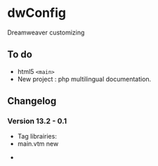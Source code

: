 dwConfig
========

Dreamweaver customizing

## To do
- html5 ```<main>``` 
- New project : php multilingual documentation.

## Changelog

### Version 13.2 - 0.1
- Tag librairies:
- main.vtm new
* 

